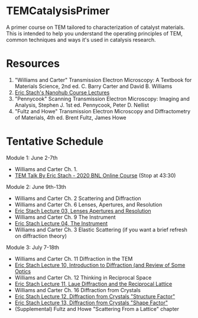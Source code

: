 # TEMCatalysisPrimer
A primer course on TEM tailored to characterization of catalyst materials. This is intended to help you understand the operating principles of TEM, common techniques and ways it's used in catalysis research.

# Resources
1. "Williams and Carter" Transmission Electron Microscopy: A Textbook for Materials Science, 2nd ed. C. Barry Carter and David B. Williams
2. [Eric Stach's Nanohub Course Lectures](https://nanohub.org/courses/tem2)
3. "Pennycook" Scanning Transmission Electron Microscopy: Imaging and Analysis, Stephen J. 1st ed. Pennycook, Peter D. Nellist 
4. "Fultz and Howe" Transmission Electron Microscopy and Diffractometry of Materials, 4th ed. Brent Fultz, James Howe


# Tentative Schedule

Module 1: June 2-7th
- Williams and Carter Ch. 1.
- [TEM Talk By Eric Stach - 2020 BNL Online Course](https://www.youtube.com/watch?v=eGZ4A-c7CYY) (Stop at 43:30)

Module 2: June 9th-13th
- Williams and Carter Ch. 2 Scattering and Diffraction
- Williams and Carter Ch. 6 Lenses, Apertures, and Resolution
- [Eric Stach Lecture 03, Lenses Apertures and Resolution](https://nanohub.org/courses/TEM2/F2020)
- Williams and Carter Ch. 9 The Instrument
- [Eric Stach Lecture 04, The Instrument](https://nanohub.org/courses/TEM2/F2020)
- Williams and Carter Ch. 3 Elastic Scattering (if you want a brief refresh on diffraction theory) 

Module 3: July 7-18th
- Williams and Carter Ch. 11 Diffraction in the TEM
- [Eric Stach Lecture 10, Introduction to Diffraction (and Review of Some Optics](https://nanohub.org/courses/TEM2/F2020)
- Williams and Carter Ch. 12 Thinking in Reciprocal Space
- [Eric Stach Lecture 11, Laue Diffraction and the Reciprocal Lattice](https://nanohub.org/courses/TEM2/F2020)
- Williams and Carter Ch. 16 Diffraction from Crystals
- [Eric Stach Lecture 12, Diffraction from Crystals "Structure Factor"](https://nanohub.org/courses/TEM2/F2020)
- [Eric Stach Lecture 13, Diffraction from Crystals "Shape Factor"](https://nanohub.org/courses/TEM2/F2020)
- (Supplemental) Fultz and Howe "Scattering From a Lattice" chapter
